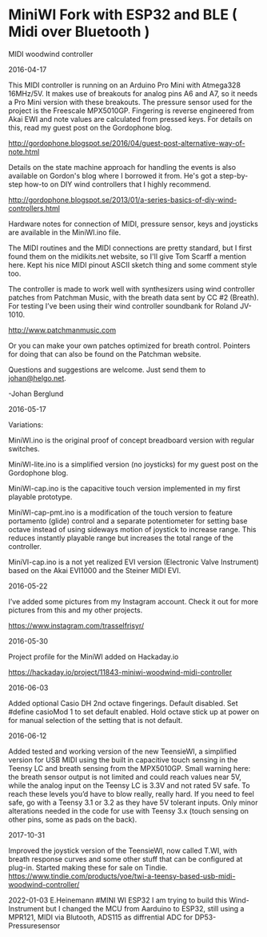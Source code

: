 # MiniWI Fork with ESP32 and BLE ( Midi over Bluetooth )
MIDI woodwind controller

2016-04-17

This MIDI controller is running on an Arduino Pro Mini with Atmega328 16MHz/5V. It makes use of breakouts for analog pins A6 and A7, so it needs a Pro Mini version with these breakouts. The pressure sensor used for the project is the Freescale MPX5010GP. Fingering is reverse engineered from Akai EWI and note values are calculated from pressed keys. For details on this, read my guest post on the Gordophone blog. 

http://gordophone.blogspot.se/2016/04/guest-post-alternative-way-of-note.html

Details on the state machine approach for handling the events is also available on Gordon's blog where I borrowed it from. He's got a step-by-step how-to on DIY wind controllers that I highly recommend.

http://gordophone.blogspot.se/2013/01/a-series-basics-of-diy-wind-controllers.html

Hardware notes for connection of MIDI, pressure sensor, keys and joysticks are available in the MiniWI.ino file.

The MIDI routines and the MIDI connections are pretty standard, but I first found them on the midikits.net website, so I'll give Tom Scarff a mention here. Kept his nice MIDI pinout ASCII sketch thing and some comment style too. 

The controller is made to work well with synthesizers using wind controller patches from Patchman Music, with the breath data sent by CC #2 (Breath). For testing I’ve been using their wind controller soundbank for Roland JV-1010.

http://www.patchmanmusic.com

Or you can make your own patches optimized for breath control. Pointers for doing that can also be found on the Patchman website.


Questions and suggestions are welcome. Just send them to johan@helgo.net.

-Johan Berglund


2016-05-17

Variations:

MiniWI.ino is the original proof of concept breadboard version with regular switches.

MiniWI-lite.ino is a simplified version (no joysticks) for my guest post on the Gordophone blog.

MiniWI-cap.ino is the capacitive touch version implemented in my first playable prototype.

MiniWI-cap-pmt.ino is a modification of the touch version to feature portamento (glide) control and a separate potentiometer for setting base octave instead of using sideways motion of joystick to increase range. This reduces instantly playable range but increases the total range of the controller.

MiniVI-cap.ino is a not yet realized EVI version (Electronic Valve Instrument) based on the Akai EVI1000 and the Steiner MIDI EVI.

2016-05-22

I’ve added some pictures from my Instagram account. Check it out for more pictures from this and my other projects.

https://www.instagram.com/trasselfrisyr/

2016-05-30

Project profile for the MiniWI added on Hackaday.io

https://hackaday.io/project/11843-miniwi-woodwind-midi-controller

2016-06-03

Added optional Casio DH 2nd octave fingerings. Default disabled. Set #define casioMod 1 to set default enabled. Hold octave stick up at power on for manual selection of the setting that is not default.

2016-06-12

Added tested and working version of the new TeensieWI, a simplified version for USB MIDI using the built in capacitive touch sensing in the Teensy LC and breath sensing from the MPX5010GP. Small warning here: the breath sensor output is not limited and could reach values near 5V, while the analog input on the Teensy LC is 3.3V and not rated 5V safe. To reach these levels you’d have to blow really, really hard. If you need to feel safe, go with a Teensy 3.1 or 3.2 as they have 5V tolerant inputs. Only minor alterations needed in the code for use with Teensy 3.x (touch sensing on other pins, some as pads on the back).

2017-10-31

Improved the joystick version of the TeensieWI, now called T.WI, with breath response curves and some other stuff that can be configured at plug-in. Started making these for sale on Tindie. https://www.tindie.com/products/yoe/twi-a-teensy-based-usb-midi-woodwind-controller/

2022-01-03 E.Heinemann
#MINI WI ESP32
I am trying to build this Wind-Instrument but I changed the MCU from Aarduino to ESP32, still using a MPR121, MIDI via Blutooth, ADS115 as diffrential ADC for DP53-Pressuresensor
